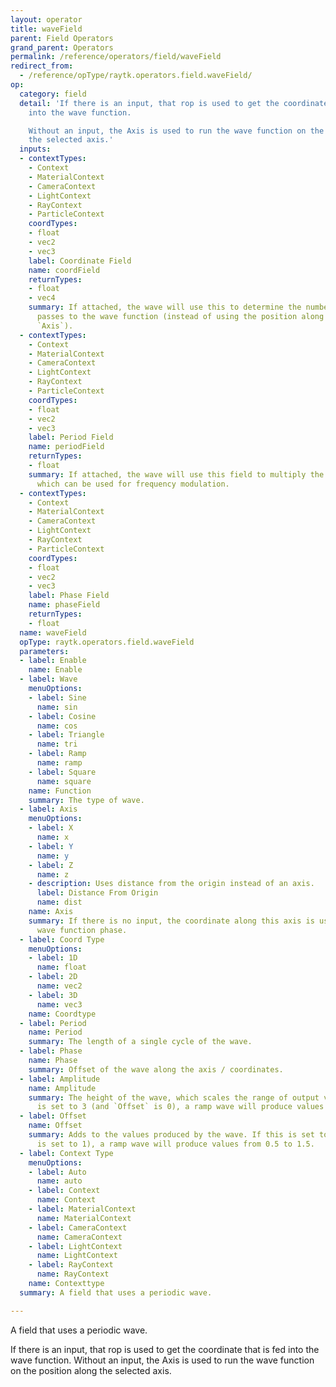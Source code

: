 ```yaml
---
layout: operator
title: waveField
parent: Field Operators
grand_parent: Operators
permalink: /reference/operators/field/waveField
redirect_from:
  - /reference/opType/raytk.operators.field.waveField/
op:
  category: field
  detail: 'If there is an input, that rop is used to get the coordinate that is fed
    into the wave function.

    Without an input, the Axis is used to run the wave function on the position along
    the selected axis.'
  inputs:
  - contextTypes:
    - Context
    - MaterialContext
    - CameraContext
    - LightContext
    - RayContext
    - ParticleContext
    coordTypes:
    - float
    - vec2
    - vec3
    label: Coordinate Field
    name: coordField
    returnTypes:
    - float
    - vec4
    summary: If attached, the wave will use this to determine the numbers that it
      passes to the wave function (instead of using the position along the chosen
      `Axis`).
  - contextTypes:
    - Context
    - MaterialContext
    - CameraContext
    - LightContext
    - RayContext
    - ParticleContext
    coordTypes:
    - float
    - vec2
    - vec3
    label: Period Field
    name: periodField
    returnTypes:
    - float
    summary: If attached, the wave will use this field to multiply the `Period` parameter,
      which can be used for frequency modulation.
  - contextTypes:
    - Context
    - MaterialContext
    - CameraContext
    - LightContext
    - RayContext
    - ParticleContext
    coordTypes:
    - float
    - vec2
    - vec3
    label: Phase Field
    name: phaseField
    returnTypes:
    - float
  name: waveField
  opType: raytk.operators.field.waveField
  parameters:
  - label: Enable
    name: Enable
  - label: Wave
    menuOptions:
    - label: Sine
      name: sin
    - label: Cosine
      name: cos
    - label: Triangle
      name: tri
    - label: Ramp
      name: ramp
    - label: Square
      name: square
    name: Function
    summary: The type of wave.
  - label: Axis
    menuOptions:
    - label: X
      name: x
    - label: Y
      name: y
    - label: Z
      name: z
    - description: Uses distance from the origin instead of an axis.
      label: Distance From Origin
      name: dist
    name: Axis
    summary: If there is no input, the coordinate along this axis is used for the
      wave function phase.
  - label: Coord Type
    menuOptions:
    - label: 1D
      name: float
    - label: 2D
      name: vec2
    - label: 3D
      name: vec3
    name: Coordtype
  - label: Period
    name: Period
    summary: The length of a single cycle of the wave.
  - label: Phase
    name: Phase
    summary: Offset of the wave along the axis / coordinates.
  - label: Amplitude
    name: Amplitude
    summary: The height of the wave, which scales the range of output values. If this
      is set to 3 (and `Offset` is 0), a ramp wave will produce values from 0 to 3.
  - label: Offset
    name: Offset
    summary: Adds to the values produced by the wave. If this is set to 0.5 (and `Amplitude`
      is set to 1), a ramp wave will produce values from 0.5 to 1.5.
  - label: Context Type
    menuOptions:
    - label: Auto
      name: auto
    - label: Context
      name: Context
    - label: MaterialContext
      name: MaterialContext
    - label: CameraContext
      name: CameraContext
    - label: LightContext
      name: LightContext
    - label: RayContext
      name: RayContext
    name: Contexttype
  summary: A field that uses a periodic wave.

---
```



A field that uses a periodic wave.

If there is an input, that rop is used to get the coordinate that is fed into the wave function.
Without an input, the Axis is used to run the wave function on the position along the selected axis.